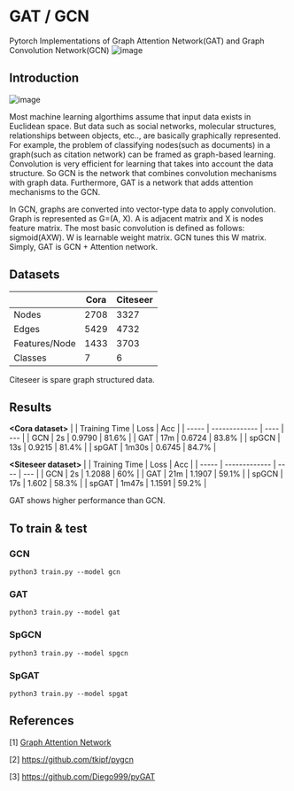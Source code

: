 # GAT / GCN
Pytorch Implementations of Graph Attention Network(GAT) and Graph Convolution Network(GCN)
![image](https://user-images.githubusercontent.com/37788686/97774053-18346d00-1b98-11eb-91d1-af98189df894.png)

## Introduction
![image](https://user-images.githubusercontent.com/37788686/98549556-4c1d3a00-22de-11eb-8741-eaff06af5554.png)

Most machine learning algorthims assume that input data exists in Euclidean space. But data such as social networks, molecular structures, relationships between objects, etc.., are basically graphically represented. For example, the problem of classifying nodes(such as documents) in a graph(such as citation network) can be framed as graph-based learning. Convolution is very efficient for learning that takes into account the data structure. So GCN is the network that combines convolution mechanisms with graph data. Furthermore, GAT is a network that adds attention mechanisms to the GCN.

In GCN, graphs are converted into vector-type data to apply convolution. Graph is represented as G=(A, X). A is adjacent matrix and X is nodes feature matrix. The most basic convolution is defined as follows: sigmoid(AXW). W is learnable weight matrix. GCN tunes this W matrix. Simply, GAT is GCN + Attention network.

## Datasets
|       | Cora | Citeseer |
| ----- | ---- | -------- |
| Nodes | 2708 | 3327     |
| Edges | 5429 | 4732     |
| Features/Node | 1433 | 3703 |
| Classes | 7 | 6 |

Citeseer is spare graph structured data.

## Results
**\<Cora dataset>**
|       | Training Time | Loss | Acc |
| ----- | ------------- | ---- | --- |
| GCN   | 2s | 0.9790 | 81.6% |
| GAT   | 17m | 0.6724 | 83.8% |
| spGCN | 13s | 0.9215 | 81.4% |
| spGAT | 1m30s | 0.6745 | 84.7% | 

**\<Siteseer dataset>**
|       | Training Time | Loss | Acc |
| ----- | ------------- | ---- | --- |
| GCN   | 2s | 1.2088 | 60% |
| GAT   | 21m | 1.1907 | 59.1% |
| spGCN | 17s | 1.602 | 58.3% |
| spGAT | 1m47s | 1.1591 | 59.2% | 

GAT shows higher performance than GCN.

## To train & test
### GCN
`python3 train.py --model gcn`
### GAT
`python3 train.py --model gat`
### SpGCN
`python3 train.py --model spgcn`
### SpGAT
`python3 train.py --model spgat`

## References
[1] [Graph Attention Network](https://arxiv.org/pdf/1710.10903.pdf)  

[2] https://github.com/tkipf/pygcn

[3] https://github.com/Diego999/pyGAT
